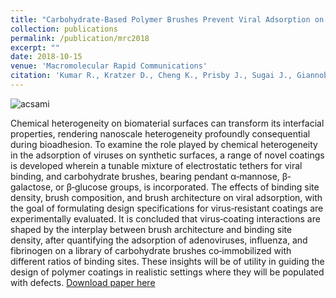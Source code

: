 ```yaml
---
title: "Carbohydrate‐Based Polymer Brushes Prevent Viral Adsorption on Electrostatically Heterogeneous Interfaces"
collection: publications
permalink: /publication/mrc2018
excerpt: ""
date: 2018-10-15
venue: 'Macromolecular Rapid Communications'
citation: 'Kumar R., Kratzer D., Cheng K., Prisby J., Sugai J., Giannobile W.V., Lahann J., (2018) Macromolecular Rapid Communications, 1800530. '
---
```


![acsami](/images/mrctocvirus.gif)

Chemical heterogeneity on biomaterial surfaces can transform its interfacial properties, rendering nanoscale heterogeneity profoundly consequential during bioadhesion. To examine the role played by chemical heterogeneity in the adsorption of viruses on synthetic surfaces, a range of novel coatings is developed wherein a tunable mixture of electrostatic tethers for viral binding, and carbohydrate brushes, bearing pendant α‐mannose, β‐galactose, or β‐glucose groups, is incorporated. The effects of binding site density, brush composition, and brush architecture on viral adsorption, with the goal of formulating design specifications for virus‐resistant coatings are experimentally evaluated. It is concluded that virus‐coating interactions are shaped by the interplay between brush architecture and binding site density, after quantifying the adsorption of adenoviruses, influenza, and fibrinogen on a library of carbohydrate brushes co‐immobilized with different ratios of binding sites. These insights will be of utility in guiding the design of polymer coatings in realistic settings where they will be populated with defects.
[Download paper here](http://rmykmr.github.io/files/mrcvirus.pdf)
